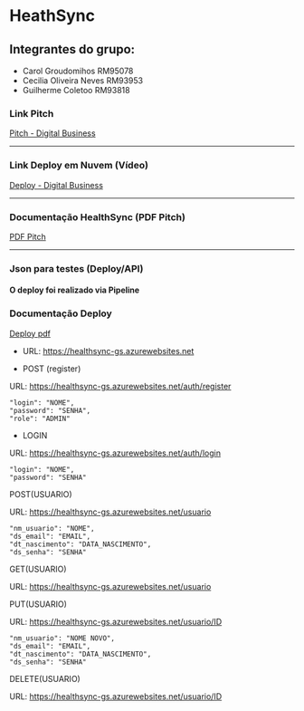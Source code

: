 # HeathSync
## Integrantes do grupo: 
- Carol Groudomihos RM95078
- Cecilia Oliveira Neves RM93953
- Guilherme Coletoo RM93818


### Link Pitch
[Pitch - Digital Business](https://youtu.be/lur6HEaJTy4)

------------

### Link Deploy em Nuvem (Vídeo) 
[Deploy - Digital Business](https://youtu.be/-6uvFp3yDv8)

------------

### Documentação HealthSync (PDF Pitch) 
[PDF Pitch](https://github.com/cecilianeves22/gs-heathsync/blob/master/HealthSync.pdf)

----------

### Json para testes (Deploy/API)
#### O deploy foi realizado via Pipeline 

### Documentação Deploy
[Deploy pdf](https://github.com/cecilianeves22/gs-heathsync/blob/master/HealthSync_DevOps.pdf)

- URL:  https://healthsync-gs.azurewebsites.net

- POST (register)
  
URL: https://healthsync-gs.azurewebsites.net/auth/register


    "login": "NOME",
    "password": "SENHA",
    "role": "ADMIN"


- LOGIN


URL: https://healthsync-gs.azurewebsites.net/auth/login

    "login": "NOME",
    "password": "SENHA"



POST(USUARIO)


URL: https://healthsync-gs.azurewebsites.net/usuario


    "nm_usuario": "NOME",
    "ds_email": "EMAIL",
    "dt_nascimento": "DATA_NASCIMENTO",
    "ds_senha": "SENHA"


GET(USUARIO)

URL: https://healthsync-gs.azurewebsites.net/usuario


PUT(USUARIO)


URL: https://healthsync-gs.azurewebsites.net/usuario/ID


    "nm_usuario": "NOME NOVO",
    "ds_email": "EMAIL",
    "dt_nascimento": "DATA_NASCIMENTO",
    "ds_senha": "SENHA"


DELETE(USUARIO)

URL: https://healthsync-gs.azurewebsites.net/usuario/ID
